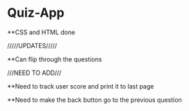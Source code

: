 # Quiz-App

**CSS and HTML done

/////UPDATES/////

**Can flip through the questions


///NEED TO ADD///

**Need to track user score and print it to last page

**Need to make the back button go to the previous question
